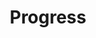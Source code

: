 ---
title: Progress
description: Displays an indicator showing the completion progress of a task, typically displayed as a progress bar.
example: Progress
files: 
    - Progress.svelte
---